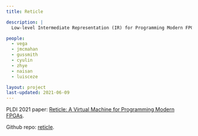 ```yaml
---
title: Reticle

description: |
  Low-level Intermediate Representation (IR) for Programming Modern FPGAs

people:
  - vega
  - jmcmahan
  - gussmith
  - cyulin
  - zhye
  - naisan
  - luisceze

layout: project
last-updated: 2021-06-09
---
```


PLDI 2021 paper: [Reticle: A Virtual Machine for Programming Modern FPGAs](https://homes.cs.washington.edu/~vegaluis/pubs/pldi21_vega_reticle.pdf).

Github repo: [reticle](https://github.com/vegaluisjose/reticle).
